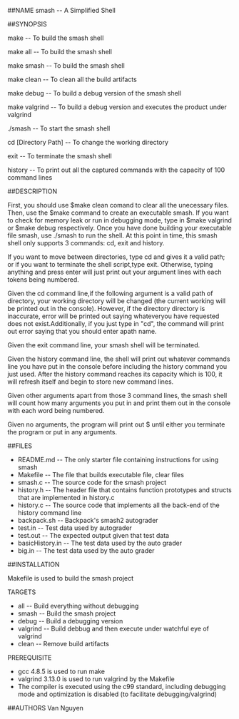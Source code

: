 ##NAME
smash -- A Simplified Shell

##SYNOPSIS

make    -- To build the smash shell

make all   -- To build the smash shell

make smash -- To build the smash shell

make clean -- To clean all the build artifacts

make debug -- To build a debug version of the smash shell

make valgrind -- To build a debug version and executes the product under valgrind
 
./smash -- To start the smash shell

cd [Directory Path] -- To change the working directory 

exit -- To terminate the smash shell

history -- To print out all the captured commands with the capacity of 100 command lines 

##DESCRIPTION

First, you should use $make clean comand to clear all the unecessary files. Then, use the $make command to create an executable 
smash. If you want to check for memory leak or run in debugging mode, type in $make valgrind or $make debug respectively.
Once you have done building your executable file smash, use ./smash to run the shell. At this point in time, this smash shell only supports 3 commands: cd, exit and history. 

If you want to move between directories, type cd and gives it a valid path; or if you want to terminate the shell script,type exit.
Otherwise, typing anything and press enter will just print out your argument lines with each tokens being numbered.

Given the cd command line,if the following argument is a valid path of directory, your working directory will be changed (the current
working will be printed out in the console). However, if the directory directory is inaccurate, error will be printed out saying whateveryou have requested does not exist.Additionally, if you just type in "cd", the command will print out error saying that you should enter apath name. 

Given the exit command line, your smash shell will be terminated.

Given the history command line, the shell will print out whatever commands line you have put in the console before including the 
history command you just used. After the history command reaches its capacity which is 100, it will refresh itself and begin to
store new command lines.

Given other arguments apart from those 3 command lines, the smash shell will count how many arguments you put in and print them out
in the console with each word being numbered. 

Given no arguments, the program will print out $ until either you terminate the program or put in any arguments.


##FILES
* README.md -- The only starter file containing instructions for using smash
* Makefile  -- The file that builds executable file, clear files
* smash.c   -- The source code for the smash project
* history.h -- The header file that contains function prototypes and structs that are implemented in history.c
* history.c -- The source code that implements all the back-end of the history command line
* backpack.sh -- Backpack's smash2 autograder
* test.in -- Test data used by autograder
* test.out -- The expected output given that test data
* basicHistory.in -- The test data used by the auto grader
* big.in --   The test data used by the auto grader

##INSTALLATION

Makefile is used to build the smash project

TARGETS
* all        -- Build everything without debugging
* smash      -- Build the smash project
* debug      -- Build a debugging version
* valgrind   -- Build debbug and then execute under watchful eye of valgrind
* clean      -- Remove build artifacts

PREREQUISITE
* gcc 4.8.5 is used to run make
* valgrind 3.13.0 is used to run valgrind by the Makefile 
* The compiler is executed using the c99 standard, including debugging mode and optimization is disabled (to facilitate debugging/valgrind)

##AUTHORS
Van Nguyen
